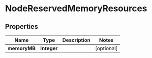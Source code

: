 

# NodeReservedMemoryResources


## Properties

Name | Type | Description | Notes
------------ | ------------- | ------------- | -------------
**memoryMB** | **Integer** |  |  [optional]



